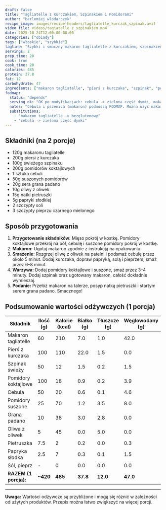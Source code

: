 ```yaml
---
draft: false  
title: "Tagliatelle z Kurczakiem, Szpinakiem i Pomidorami"  
author: "barlomiej_wlodarczyk"  
recipe_image: images/recipe-headers/tagliatelle_kurczak_szpinak.avif
video_file: videos/tagiatelle_z_szpinakiem.mp4
date: 2025-10-24T12:00:00-00:00  
categories: ["obiady"]  
tags: ["włoskie", "szybkie"]  
tagline: "Szybki i smaczny makaron tagliatelle z kurczakiem, szpinakiem i pomidorami w 20 minut."  
servings: 2  
prep_time: 20  
cook: true  
cook_time: 20  
calories: 485
protein: 37.8
fat: 12
carbohydrate: 47
ingredients: ["makaron tagliatelle", "pierś z kurczaka", "szpinak", "pomidory koktajlowe", "cebula", "suszone pomidory", "ser grana padano", "oliwa z oliwek", "natka pietruszki"]
fodmap:
  status: "depends"
  serving_ok: "OK po modyfikacjach: cebula -> zielona część dymki, makaron bezglutenowy"
  notes: "Cebula i pszenica (makaron) podnoszą FODMAP. Można użyć makaronu bezglutenowego i zamienić cebulę na dymkę."
  substitutions:
    - "makaron tagliatelle -> bezglutenowy"
    - "cebula -> zielona część dymki"
---
```


## Składniki (na 2 porcje)
*   120g makaronu tagliatelle
*   200g piersi z kurczaka
*   100g świeżego szpinaku
*   200g pomidorów koktajlowych
*   1 sztuka cebuli
*   50g suszonych pomidorów
*   20g sera grana padano
*   10g oliwy z oliwek
*   15g natki pietruszki
*   5g papryki słodkiej
*   2 szczypty soli
*   3 szczypty pieprzu czarnego mielonego

## Sposób przygotowania
1.  **Przygotowanie składników:** Mięso pokrój w kostkę. Pomidory koktajlowe przekrój na pół, cebulę i suszone pomidory pokrój w kostkę.
2.  **Makaron:** Ugotuj makaron zgodnie z instrukcją na opakowaniu.
3.  **Smażenie:** Rozgrzej oliwę z oliwek na patelni i podsmaż cebulę przez około 5 minut. Dodaj kurczaka, dopraw papryką, solą i pieprzem, smaż przez 6–8 minut.
4.  **Warzywa:** Dodaj pomidory koktajlowe i suszone, smaż przez 3–4 minuty. Dodaj szpinak oraz ugotowany makaron, całość dokładnie wymieszaj.
5.  **Podanie:** Przełóż makaron na talerze, posyp natką pietruszki i startym serem grana padano. Smacznego!

## Podsumowanie wartości odżywczych (1 porcja)

| Składnik           | Ilość (g) | Kalorie (kcal) | Białko (g) | Tłuszcze (g) | Węglowodany (g) |
|--------------------|-----------|----------------|------------|--------------|-----------------|
| Makaron tagliatelle| 60        | 210            | 7.0        | 1.0          | 42.0            |
| Pierś z kurczaka   | 100       | 110            | 22.0       | 1.5          | 0.0             |
| Szpinak świeży     | 50        | 12             | 1.5        | 0.2          | 1.5             |
| Pomidory koktajlowe| 100       | 18             | 0.9        | 0.2          | 3.9             |
| Cebula             | 50        | 20             | 0.6        | 0.1          | 4.6             |
| Pomidory suszone   | 25        | 70             | 1.2        | 3.5          | 8.0             |
| Grana padano       | 10        | 38             | 3.0        | 2.8          | 0.0             |
| Oliwa z oliwek     | 5         | 45             | 0.0        | 5.0          | 0.0             |
| Pietruszka         | 7.5       | 2              | 0.2        | 0.0          | 0.3             |
| Papryka słodka     | 2.5       | 7              | 0.3        | 0.1          | 1.5             |
| Sól, pieprz        | -         | 0              | 0.0        | 0.0          | 0.0             |
| **RAZEM (1 porcja):** | **~420** | **485** | **37.8** | **12.0** | **47.0** |

---

**Uwaga:** Wartości odżywcze są przybliżone i mogą się różnić w zależności od użytych produktów. Przepis można łatwo zwiększyć na więcej porcji.
